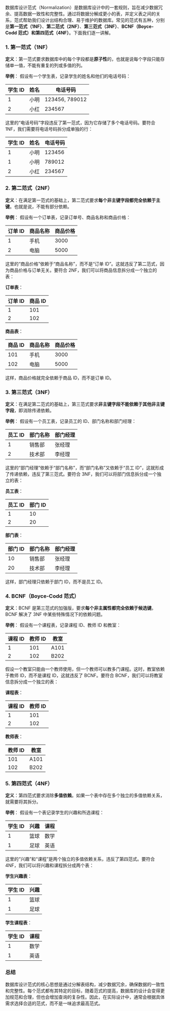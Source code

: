 数据库设计范式（Normalization）是数据库设计中的一套规则，旨在减少数据冗余、提高数据一致性和完整性。通过将数据分解成更小的表，并定义表之间的关系，范式帮助我们设计出结构合理、易于维护的数据库。常见的范式有五种，分别是**第一范式（1NF）**、**第二范式（2NF）**、**第三范式（3NF）**、**BCNF（Boyce-Codd 范式）**和**第四范式（4NF）**。下面我们逐一讲解。

### 1. 第一范式（1NF）

**定义**：第一范式要求数据库中的每个字段都是**原子性**的，也就是说每个字段只能存储单一值，不能有重复的列或多值的列。

**举例**：
假设有一个学生表，记录学生的姓名和他们的电话号码：

| 学生 ID | 姓名 | 电话号码       |
| ------- | ---- | -------------- |
| 1       | 小明 | 123456, 789012 |
| 2       | 小红 | 234567         |

这里的“电话号码”字段违反了第一范式，因为它存储了多个电话号码。要符合 1NF，我们需要将电话号码拆分成单独的行：

| 学生 ID | 姓名 | 电话号码 |
| ------- | ---- | -------- |
| 1       | 小明 | 123456   |
| 1       | 小明 | 789012   |
| 2       | 小红 | 234567   |

### 2. 第二范式（2NF）

**定义**：在满足第一范式的基础上，第二范式要求**每个非主键字段都完全依赖于主键**。也就是说，不能有部分依赖。

**举例**：
假设有一个订单表，记录订单号、商品名称和商品价格：

| 订单 ID | 商品名称 | 商品价格 |
| ------- | -------- | -------- |
| 1       | 手机     | 3000     |
| 2       | 电脑     | 5000     |

这里的“商品价格”依赖于“商品名称”，而不是“订单 ID”。这就违反了第二范式，因为商品价格与订单无关。要符合 2NF，我们可以将商品信息拆分成一个独立的表：

**订单表**：

| 订单 ID | 商品 ID |
| ------- | ------- |
| 1       | 101     |
| 2       | 102     |

**商品表**：

| 商品 ID | 商品名称 | 商品价格 |
| ------- | -------- | -------- |
| 101     | 手机     | 3000     |
| 102     | 电脑     | 5000     |

这样，商品价格就完全依赖于商品 ID，而不是订单 ID。

### 3. 第三范式（3NF）

**定义**：在满足第二范式的基础上，第三范式要求**非主键字段不能依赖于其他非主键字段**，即消除传递依赖。

**举例**：
假设有一个员工表，记录员工的 ID、部门名称和部门经理：

| 员工 ID | 部门名称 | 部门经理 |
| ------- | -------- | -------- |
| 1       | 销售部   | 张经理   |
| 2       | 技术部   | 李经理   |

这里的“部门经理”依赖于“部门名称”，而“部门名称”又依赖于“员工 ID”，这就形成了传递依赖，违反了第三范式。要符合 3NF，我们可以将部门信息拆分成一个独立的表：

**员工表**：

| 员工 ID | 部门 ID |
| ------- | ------- |
| 1       | 10      |
| 2       | 20      |

**部门表**：

| 部门 ID | 部门名称 | 部门经理 |
| ------- | -------- | -------- |
| 10      | 销售部   | 张经理   |
| 20      | 技术部   | 李经理   |

这样，部门经理只依赖于部门 ID，而不是员工 ID。

### 4. BCNF（Boyce-Codd 范式）

**定义**：BCNF 是第三范式的加强版，要求**每个非主属性都完全依赖于候选键**。BCNF 解决了 3NF 中某些特殊情况下的依赖问题。

**举例**：
假设有一个课程表，记录课程 ID、教师 ID 和教室：

| 课程 ID | 教师 ID | 教室 |
| ------- | ------- | ---- |
| 1       | 101     | A101 |
| 2       | 102     | B202 |

假设一个教室只能由一个教师使用，但一个教师可以教多门课程。这时，教室依赖于教师 ID，而不是课程 ID，这就违反了 BCNF。要符合 BCNF，我们可以将教室信息拆分成一个独立的表：

**课程表**：

| 课程 ID | 教师 ID |
| ------- | ------- |
| 1       | 101     |
| 2       | 102     |

**教师表**：

| 教师 ID | 教室 |
| ------- | ---- |
| 101     | A101 |
| 102     | B202 |

### 5. 第四范式（4NF）

**定义**：第四范式要求消除**多值依赖**。如果一个表中存在多个独立的多值依赖关系，就需要将其拆分。

**举例**：
假设有一个表记录学生的兴趣和所选课程：

| 学生 ID | 兴趣 | 课程 |
| ------- | ---- | ---- |
| 1       | 篮球 | 数学 |
| 1       | 足球 | 英语 |

这里的“兴趣”和“课程”是两个独立的多值依赖关系，违反了第四范式。要符合 4NF，我们可以将兴趣和课程拆分成两个表：

**学生兴趣表**：

| 学生 ID | 兴趣 |
| ------- | ---- |
| 1       | 篮球 |
| 1       | 足球 |

**学生课程表**：

| 学生 ID | 课程 |
| ------- | ---- |
| 1       | 数学 |
| 1       | 英语 |

### 总结

数据库设计范式的核心思想是通过分解表结构，减少数据冗余，确保数据的一致性和完整性。每个范式都有其特定的目标，随着范式的提高，数据库的设计会变得更加规范和合理，但也会增加查询的复杂性。因此，在实际设计中，通常会根据具体需求选择合适的范式，而不是一味追求最高范式。
